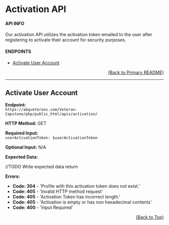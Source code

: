 # Activation API

#### API INFO
 
Our activation API utilizes the activation token emailed to the user after registering to activate their account for security purposes.
 
#### ENDPOINTS

* [Activate User Account](https://github.com/Veteran-Capstone-Group/Veteran-Resource-WebApp/tree/master/php/public_html/apis/activation#Activate-User-Account)

[<p align="right">(Back to Primary README)</p>](https://github.com/Veteran-Capstone-Group/Veteran-Resource-WebApp#API-Documentation)

---

## Activate User Account

**Endpoint:**   
`https://abqveterans.com/Veteran-Capstone/php/public_html/apis/activation/`

**HTTP Method:** GET 

**Required Input:**  
`userActivationToken: $userActivationToken`

**Optional Input:** N/A 

**Expected Data:** 

//TODO Write expected data return

 
**Errors:**   
* **Code: 304** - 'Profile with this activation token does not exist.'
* **Code: 405** - 'Invalid HTTP method request'  
* **Code: 405** - 'Activation Token has incorrect length.'  
* **Code: 405** - 'Activation is empty or has non hexadecimal contents'  
* **Code: 400** - 'Input Required'  

[<p align="right">(Back to Top)</p>](https://github.com/Veteran-Capstone-Group/Veteran-Resource-WebApp/tree/master/php/public_html/apis/activation#Activation-API)
